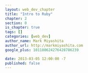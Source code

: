 ```yaml
---
layout: web_dev_chapter
title: "Intro to Ruby"
chapter: 2
section: 0
is_chapter: true
tags: []
categories: [web_dev]
author_name: Mark Miyashita
author_url: http://markmiyashita.com
google_plus: 101180624276428786239

date: 2013-03-05 12:00:00 -7
published: false
---
```


